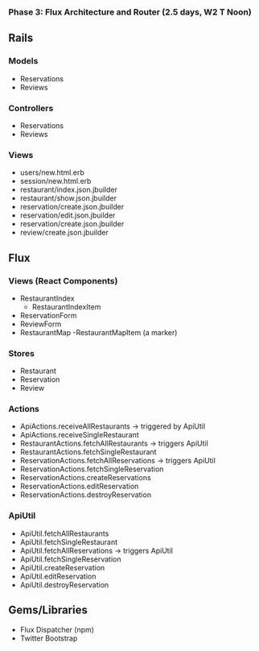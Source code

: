 ### Phase 3: Flux Architecture and Router (2.5 days, W2 T Noon)

## Rails
### Models
* Reservations
* Reviews

### Controllers
* Reservations
* Reviews

### Views
* users/new.html.erb
* session/new.html.erb
* restaurant/index.json.jbuilder
* restaurant/show.json.jbuilder
* reservation/create.json.jbuilder
* reservation/edit.json.jbuilder
* reservation/create.json.jbuilder
* review/create.json.jbuilder


## Flux
### Views (React Components)
* RestaurantIndex
  - RestaurantIndexItem
* ReservationForm
* ReviewForm
* RestaurantMap
  -RestaurantMapItem (a marker)

### Stores
* Restaurant
* Reservation
* Review


### Actions
* ApiActions.receiveAllRestaurants -> triggered by ApiUtil
* ApiActions.receiveSingleRestaurant
* RestaurantActions.fetchAllRestaurants -> triggers ApiUtil
* RestaurantActions.fetchSingleRestaurant
* ReservationActions.fetchAllReservations -> triggers ApiUtil
* ReservationActions.fetchSingleReservation
* ReservationActions.createReservations
* ReservationActions.editReservation
* ReservationActions.destroyReservation


### ApiUtil
* ApiUtil.fetchAllRestaurants
* ApiUtil.fetchSingleRestaurant
* ApiUtil.fetchAllReservations -> triggers ApiUtil
* ApiUtil.fetchSingleReservation
* ApiUtil.createReservation
* ApiUtil.editReservation
* ApiUtil.destroyReservation


## Gems/Libraries
* Flux Dispatcher (npm)
* Twitter Bootstrap
